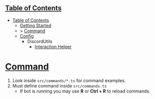 
## [Table of Contents](#table-of-contents)

* [Table of Contents](/docs/TableOfContents.md)
    * [Getting Started](/docs/GettingStarted.md)
    * \> [Command](/docs/Command.md)
    * [Config](/docs/Config.md)
        * DiscordUtils
            * [Interaction Helper](/docs/DiscordUtils/InteractionHelper.md)

# [Command](#command)

1. Look inside `src/commands/*.ts` for command examples.
2. Must define command inside `src/commands.ts`
    * If bot is running you may use **R** or **Ctrl + R** to reload commands.
